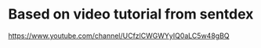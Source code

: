# Based on video tutorial from sentdex
https://www.youtube.com/channel/UCfzlCWGWYyIQ0aLC5w48gBQ

## 